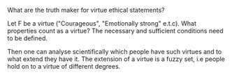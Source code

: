 
What are the truth maker for virtue ethical statements?

Let F be a virtue ("Courageous", "Emotionally strong" e.t.c). What properties count as a virtue? The necessary and sufficient conditions need to be defined.

Then one can analyse scientifically which people have such virtues and to what extend they have it. The extension of a virtue is a fuzzy set, i.e people hold on to a virtue of different degrees.

